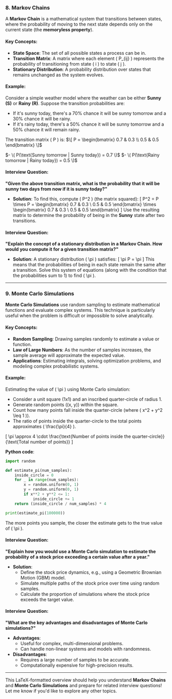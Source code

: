 
### 8. **Markov Chains**

A **Markov Chain** is a mathematical system that transitions between states, where the probability of moving to the next state depends only on the current state (the **memoryless property**).

#### Key Concepts:
- **State Space**: The set of all possible states a process can be in.
- **Transition Matrix**: A matrix where each element \( P_{ij} \) represents the probability of transitioning from state \( i \) to state \( j \).
- **Stationary Distribution**: A probability distribution over states that remains unchanged as the system evolves.

#### Example:
Consider a simple weather model where the weather can be either **Sunny (S)** or **Rainy (R)**. Suppose the transition probabilities are:
- If it's sunny today, there's a 70% chance it will be sunny tomorrow and a 30% chance it will be rainy.
- If it's rainy today, there's a 50% chance it will be sunny tomorrow and a 50% chance it will remain rainy.

The transition matrix \( P \) is:
$\[
P = \begin{bmatrix}
0.7 & 0.3 \\
0.5 & 0.5
\end{bmatrix}
\]$

$- \( P(\text{Sunny tomorrow | Sunny today}) = 0.7 \)$
$- \( P(\text{Rainy tomorrow | Rainy today}) = 0.5 \)$

#### Interview Question:
**"Given the above transition matrix, what is the probability that it will be sunny two days from now if it is sunny today?"**

- **Solution**: To find this, compute \( P^2 \) (the matrix squared):
\[
P^2 = P \times P = \begin{bmatrix} 0.7 & 0.3 \\ 0.5 & 0.5 \end{bmatrix} \times \begin{bmatrix} 0.7 & 0.3 \\ 0.5 & 0.5 \end{bmatrix}
\]
Use the resulting matrix to determine the probability of being in the **Sunny** state after two transitions.

#### Interview Question:
**"Explain the concept of a stationary distribution in a Markov Chain. How would you compute it for a given transition matrix?"**

- **Solution**: A stationary distribution \( \pi \) satisfies:
\[
\pi P = \pi
\]
This means that the probabilities of being in each state remain the same after a transition. Solve this system of equations (along with the condition that the probabilities sum to 1) to find \( \pi \).

---

### 9. **Monte Carlo Simulations**

**Monte Carlo Simulations** use random sampling to estimate mathematical functions and evaluate complex systems. This technique is particularly useful when the problem is difficult or impossible to solve analytically.

#### Key Concepts:
- **Random Sampling**: Drawing samples randomly to estimate a value or function.
- **Law of Large Numbers**: As the number of samples increases, the sample average will approximate the expected value.
- **Applications**: Estimating integrals, solving optimization problems, and modeling complex probabilistic systems.

#### Example:
Estimating the value of \( \pi \) using Monte Carlo simulation:
- Consider a unit square (1x1) and an inscribed quarter-circle of radius 1.
- Generate random points \((x, y)\) within the square.
- Count how many points fall inside the quarter-circle (where \( x^2 + y^2 \leq 1 \)).
- The ratio of points inside the quarter-circle to the total points approximates \( \frac{\pi}{4} \).

\[
\pi \approx 4 \cdot \frac{\text{Number of points inside the quarter-circle}}{\text{Total number of points}}
\]

**Python code**:
```python
import random

def estimate_pi(num_samples):
    inside_circle = 0
    for _ in range(num_samples):
        x = random.uniform(0, 1)
        y = random.uniform(0, 1)
        if x**2 + y**2 <= 1:
            inside_circle += 1
    return (inside_circle / num_samples) * 4

print(estimate_pi(100000))
```

The more points you sample, the closer the estimate gets to the true value of \( \pi \).

#### Interview Question:
**"Explain how you would use a Monte Carlo simulation to estimate the probability of a stock price exceeding a certain value after a year."**

- **Solution**:
    - Define the stock price dynamics, e.g., using a Geometric Brownian Motion (GBM) model.
    - Simulate multiple paths of the stock price over time using random samples.
    - Calculate the proportion of simulations where the stock price exceeds the target value.

#### Interview Question:
**"What are the key advantages and disadvantages of Monte Carlo simulations?"**

- **Advantages**:
    - Useful for complex, multi-dimensional problems.
    - Can handle non-linear systems and models with randomness.
- **Disadvantages**:
    - Requires a large number of samples to be accurate.
    - Computationally expensive for high-precision results.

---

This LaTeX-formatted overview should help you understand **Markov Chains** and **Monte Carlo Simulations** and prepare for related interview questions! Let me know if you'd like to explore any other topics.
